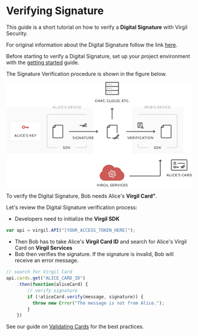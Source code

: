# Verifying Signature

This guide is a short tutorial on how to verify a **Digital Signature** with Virgil Security.

For original information about the Digital Signature follow the link [here](https://github.com/VirgilSecurity/virgil/blob/wiki/wiki/glossary.md#digital-signature).

Before starting to verify a Digital Signature, set up your project environment with the [getting started](/docs/guides/configuration/client.md) guide.

The Signature Verification procedure is shown in the figure below.


![Virgil Signature Intro](/docs/img/Signature_introduction.png "Verify Signature")

To verify the Digital Signature, Bob needs Alice's **Virgil Card"**.

Let's review the Digital Signature verification process:

- Developers need to initialize the **Virgil SDK**

```javascript
var api = virgil.API("[YOUR_ACCESS_TOKEN_HERE]");
```

- Then Bob has to take Alice's **Virgil Card ID** and search for Alice's Virgil Card on **Virgil Services**
- Bob then verifies the signature. If the signature is invalid, Bob will receive an error message.

```javascript
// search for Virgil Card
api.cards.get("ALICE_CARD_ID")
    .then(function(aliceCard) {
        // verify signature
        if (!aliceCard.verify(message, signature)) {
          throw new Error("The message is not from Alice.");
        }
    })
```

See our guide on [Validating Cards](/docs/guides/virgil-card/validating-card.md) for the best practices.
